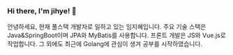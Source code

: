 ### Hi there, I'm jihye! 👋

안녕하세요, 현재 풀스택 개발자로 일하고 있는 임지혜입니다.
주요 기술 스택은 Java&SpringBoot이며 JPA와 MyBatis를 사용합니다.
프론트 개발은 JS와 Vue.js로 작업합니다.
그 외에도 최근에 Golang에 관심이 생겨 공부를 시작하였습니다.



<!--
**jyebe9034/jyebe9034** is a ✨ _special_ ✨ repository because its `README.md` (this file) appears on your GitHub profile.

Here are some ideas to get you started:


Hi, I'm jihye, a passionate self-taught backend web developer from Korea.

- 🔭 I’m currently working on ...
- 🌱 I’m currently learning ...
- 👯 I’m looking to collaborate on ...
- 🤔 I’m looking for help with ...
- 💬 Ask me about ...
- 📫 How to reach me: ...
- 😄 Pronouns: ...
- ⚡ Fun fact: ...
-->
